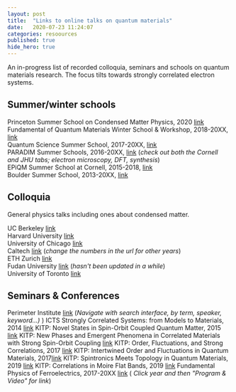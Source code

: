 ```yaml
---
layout: post
title:  "Links to online talks on quantum materials"
date:   2020-07-23 11:24:07
categories: resoources
published: true
hide_hero: true
---
```



An in-progress list of recorded colloquia, seminars and schools on quantum materials research. The focus tilts towards strongly correlated electron systems.

## Summer/winter schools
Princeton Summer School on Condensed Matter Physics, 2020 [link](https://pccm.princeton.edu/psscmp-webinars)<br/>
Fundamental of Quantum Materials Winter School & Workshop, 2018-20XX, [link](https://fqm.physics.umd.edu/home)<br/> 
Quantum Science Summer School, 2017-20XX, [link](http://qs3.mit.edu/)<br/>
PARADIM Summer Schools, 2016-20XX, [link](https://www.paradim.org/summer_schools_past) (<em>check out both the Cornell and JHU tabs; electron microscopy, DFT, synthesis</em>)<br/>
EPiQM Summer School at Cornell, 2015-2018, [link](https://www.youtube.com/c/CornellLaboratoryofAtomicandSolidStatePhysicsLASSP/playlists)<br/>
Boulder Summer School, 2013-20XX, [link]()

## Colloquia

General physics talks including ones about condensed matter.

UC Berkeley [link]( http://physics.berkeley.edu/resources/colloquia-and-videos)<br/>
Harvard University [link](https://www.physics.harvard.edu/events/colloq_archive)<br/>
University of Chicago [link]( http://kersten.uchicago.edu/event_video/colloquia/index_colloquia.html)<br/>
Caltech [link](http://pmaweb.caltech.edu/~physcoll/PhysColl17-18.html) (<em>change the numbers in the url for other years</em>)<br/>
ETH Zurich [link](https://www.video.ethz.ch/speakers/zurich_physics_colloquium.html)<br/>
Fudan University [link](http://phys.fudan.edu.cn/eng/wecture/list.htm) (<em>hasn't been updated in a while</em>)<br/>
University of Toronto [link](https://www.youtube.com/channel/UCVRy29tW8aPN_lE-B0yC4Aw)

## Seminars & Conferences

Perimeter Institute [link](http://pirsa.org/) (<em>Navigate with search interface, by term, speaker, keyword...) </em>)
ICTS Strongly Correlated Systems: from Models to Materials, 2014 [link](https://www.icts.res.in/program/MTM2014/talks)
KITP: Novel States in Spin-Orbit Coupled Quantum Matter, 2015 [link](http://online.kitp.ucsb.edu/online/lsmatter_c15/)
KITP: New Phases and Emergent Phenomena in Correlated Materials with Strong Spin-Orbit Coupling [link](http://online.kitp.ucsb.edu/online/lsmatter15/)
KITP: Order, Fluctuations, and Strong Correlations, 2017 [link](http://online.kitp.ucsb.edu/online/intertwined_c17/)
KITP: Intertwined Order and Fluctuations in Quantum Materials, 2017[link]( http://online.kitp.ucsb.edu/online/intertwined17/)
KITP: Spintronics Meets Topology in Quantum Materials, 2019 [link](http://online.kitp.ucsb.edu/online/spinquant-c19/)
KITP: Correlations in Moire Flat Bands, 2019 [link](http://online.kitp.ucsb.edu/online/bands_m19/)
Fundamental Physics of Ferroelectrics, 2017-20XX [link]( https://www.materialsbydesign.org/) (<em> Click year and then "Program & Video" for link</em>)

